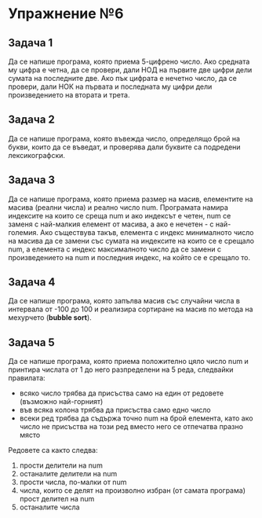 # Упражнение №6

## Задача 1
Да се напише програма, която приема 5-цифрено число. Ако средната му цифра е четна, да се провери, дали НОД на първите две цифри дели сумата на последните две. Ако пък цифрата е нечетно число, да се провери, дали НОК на първата и последната му цифри дели произведението на втората и трета.

## Задача 2
Да се напише програма, която въвежда число, определящо брой на букви, които да се въведат, и проверява дали буквите са подредени лексикографски.

## Задача 3
Да се напише програма, която приема размер на масив, елементите на масива (реални числа) и реално число num. Програмата намира индексите на които се среща num и ако индексът е четен, num се заменя с най-малкия елемент от масива, а ако е нечетен - с най-големия. Ако съществува такъв, елемента с индекс минималното число на масива да се замени със сумата на индексите на които се е срещало num, а елемента с индекс максималното число да се замени с произведението на num и последния индекс, на който се e срещало то.

## Задача 4
Да се напише програма, която запълва масив със случайни числа в интервала от -100 до 100 и реализира сортиране на масив по метода на мехурчето (**bubble sort**).

## Задача 5
Да се напише програма, която приема положително цяло число num и принтира числата от 1 до него разпределени на 5 реда, следвайки правилата:
 * всяко число трябва да присъства само на един от редовете (възможно най-горният)
 * във всяка колона трябва да присъства само едно число
 * всеки ред трябва да съдържа точно num на брой елемента, като ако число не присъства на този ред вместо него се отпечатва празно място  

Редовете са както следва:
 1. прости делители на num
 2. останалите делители на num
 3. прости числа, по-малки от num
 4. числа, които се делят на произволно избран (от самата програма) прост делител на num
 5. останалите числа


